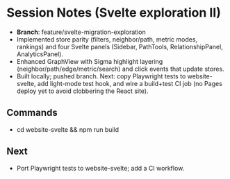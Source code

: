 # Session Notes (Svelte exploration II)

- **Branch**: feature/svelte-migration-exploration
- Implemented store parity (filters, neighbor/path, metric modes, rankings) and four Svelte panels (Sidebar, PathTools, RelationshipPanel, AnalyticsPanel).
- Enhanced GraphView with Sigma highlight layering (neighbor/path/edge/metric/search) and click events that update stores.
- Built locally; pushed branch. Next: copy Playwright tests to website-svelte, add light-mode test hook, and wire a build+test CI job (no Pages deploy yet to avoid clobbering the React site).

## Commands
- cd website-svelte && npm run build

## Next
- Port Playwright tests to website-svelte; add a CI workflow.

